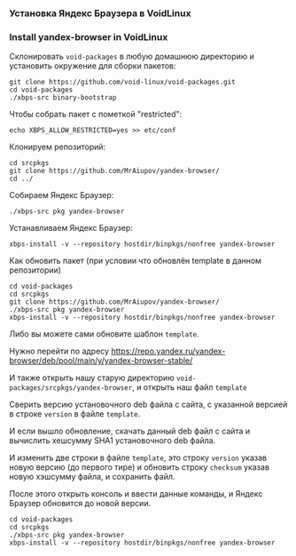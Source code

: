 ### Установка Яндекс Браузера в VoidLinux
### Install yandex-browser in VoidLinux

Склонировать `void-packages` в любую домашнюю директорию и установить окружение для сборки пакетов:
```
git clone https://github.com/void-linux/void-packages.git
cd void-packages
./xbps-src binary-bootstrap
```

Чтобы собрать пакет с пометкой "restricted":
```
echo XBPS_ALLOW_RESTRICTED=yes >> etc/conf
```

Клонируем репозиторий:
```
cd srcpkgs
git clone https://github.com/MrAiupov/yandex-browser/
cd ../
```

Собираем Яндекс Браузер:
```
./xbps-src pkg yandex-browser
```

Устанавливаем Яндекс Браузер:

```
xbps-install -v --repository hostdir/binpkgs/nonfree yandex-browser
```

Как обновить пакет (при условии что обновлён template в данном репозитории)

```
cd void-packages
cd srcpkgs
git clone https://github.com/MrAiupov/yandex-browser/
./xbps-src pkg yandex-browser
xbps-install -v --repository hostdir/binpkgs/nonfree yandex-browser
```

Либо вы можете сами обновите шаблон `template`.

Нужно перейти по адресу https://repo.yandex.ru/yandex-browser/deb/pool/main/y/yandex-browser-stable/

И также открыть нашу старую директорию `void-packages/srcpkgs/yandex-browser`, и открыть наш файл `template`

Сверить версию установочного deb файла с сайта, с указанной версией в строке `version` в файле `template`.

И если вышло обновление, скачать данный deb файл с сайта и вычислить хешсумму SHA1 установочного deb файла.

И изменить две строки в файле `template`, это строку `version` указав новую версию (до первого тире) и обновить строку `checksum` указав новую хэшсумму файла, и сохранить файл.

После этого открыть консоль и ввести данные команды, и Яндекс Браузер обновится до новой версии.

```
cd void-packages
cd srcpkgs
./xbps-src pkg yandex-browser
xbps-install -v --repository hostdir/binpkgs/nonfree yandex-browser
```
